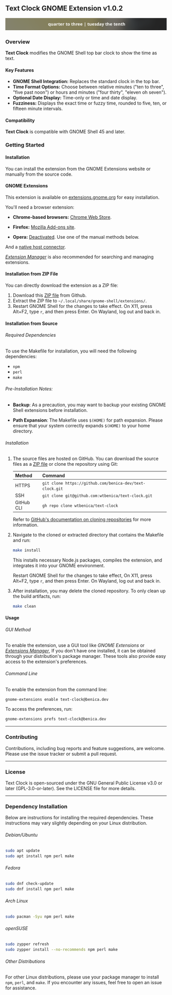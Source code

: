 ## Text Clock GNOME Extension v1.0.2

![Screenshot of Text Clock](media/screenshot.png 'Screenshot of Text Clock Extension')

### Overview

**Text Clock** modifies the GNOME Shell top bar clock to show the time as text.

#### Key Features

- **GNOME Shell Integration:** Replaces the standard clock in the top bar.
- **Time Format Options:** Choose between relative minutes ("ten to three", "five past noon") or hours and minutes ("four thirty", "eleven oh seven").
- **Optional Date Display:** Time-only or time and date display.
- **Fuzziness:** Displays the exact time or fuzzy time, rounded to five, ten, or fifteen minute intervals.

#### Compatibility

**Text Clock** is compatible with GNOME Shell 45 and later.

### Getting Started

#### Installation

You can install the extension from the GNOME Extensions website or manually from the source code.

#### GNOME Extensions

This extension is available on [extensions.gnome.org](https://extensions.gnome.org/extension/7186/text-clock/) for easy installation.

You'll need a browser extension:

- **Chrome-based browsers:** [Chrome Web Store](https://chrome.google.com/webstore/detail/gnome-shell-integration/gphhapmejobijbbhgpjhcjognlahblep).

- **Firefox:** [Mozilla Add-ons site](https://addons.mozilla.org/firefox/addon/gnome-shell-integration/).

- **Opera:** [Deactivated](https://gnome.pages.gitlab.gnome.org/gnome-browser-integration/images/opera-conversation.png). Use one of the manual methods below.

And a [native host connector](https://gnome.pages.gitlab.gnome.org/gnome-browser-integration/pages/installation-guide.html).

[_Extension Manager_](https://github.com/mjakeman/extension-manager) is also recommended for searching and managing extensions.

#### Installation from ZIP File

You can directly download the extension as a ZIP file:

1. Download this [ZIP file](https://github.com/wtbenica/text-clock/releases/download/v1.0.2/text-clock@benica.dev.zip) from Github.
2. Extract the ZIP file to `~/.local/share/gnome-shell/extensions/`.
3. Restart GNOME Shell for the changes to take effect. On X11, press Alt+F2, type `r`, and then press Enter. On Wayland, log out and back in.

#### Installation from Source

###### Required Dependencies

To use the Makefile for installation, you will need the following dependencies:

- `npm`
- `perl`
- `make`

###### Pre-Installation Notes:

- **Backup**: As a precaution, you may want to backup your existing GNOME Shell extensions before installation.

- **Path Expansion**: The Makefile uses `$(HOME)` for path expansion. Please ensure that your system correctly expands `$(HOME)` to your home directory.

###### Installation

1. The source files are hosted on GitHub. You can download the source files as a [ZIP file](https://github.com/wtbenica/text-clock/archive/refs/tags/v1.0.2.zip) or clone the repository using Git:

   | Method     | Command                                                  |
   | ---------- | -------------------------------------------------------- |
   | HTTPS      | `git clone https://github.com/benica-dev/text-clock.git` |
   | SSH        | `git clone git@github.com:wtbenica/text-clock.git`       |
   | GitHub CLI | `gh repo clone wtbenica/text-clock`                      |

   Refer to [GitHub's documentation on cloning repositories](https://docs.github.com/en/get-started/getting-started-with-git/about-remote-repositories) for more information.

2. Navigate to the cloned or extracted directory that contains the Makefile and run:

   ```bash
   make install
   ```

   This installs necessary Node.js packages, compiles the extension, and integrates it into your GNOME environment.

   Restart GNOME Shell for the changes to take effect, On X11, press Alt+F2, type `r`, and then press Enter. On Wayland, log out and back in.

3. After installation, you may delete the cloned repository. To only clean up the build artifacts, run:
   ```bash
   make clean
   ```

#### Usage

###### GUI Method

To enable the extension, use a GUI tool like _GNOME Extensions_ or [_Extensions Manager_](https://github.com/mjakeman/extension-manager), If you don't have one installed, it can be obtained through your distribution's package manager. These tools also provide easy access to the extension's preferences.

###### Command Line

To enable the extension from the command line:

```bash
gnome-extensions enable text-clock@benica.dev
```

To access the preferences, run:

```bash
gnome-extensions prefs text-clock@benica.dev
```

---

### Contributing

Contributions, including bug reports and feature suggestions, are welcome. Please use the issue tracker or submit a pull request.

---

### License

Text Clock is open-sourced under the GNU General Public License v3.0 or later (GPL-3.0-or-later). See the LICENSE file for more details.

---

### Dependency Installation

Below are instructions for installing the required dependencies. These instructions may vary slightly depending on your Linux distribution.

###### Debian/Ubuntu

```bash
sudo apt update
sudo apt install npm perl make
```

###### Fedora

```bash
sudo dnf check-update
sudo dnf install npm perl make
```

###### Arch Linux

```bash
sudo pacman -Syu npm perl make
```

###### openSUSE

```bash
sudo zypper refresh
sudo zypper install --no-recommends npm perl make
```

###### Other Distributions

For other Linux distributions, please use your package manager to install `npm`, `perl`, and `make`. If you encounter any issues, feel free to open an issue for assistance.
